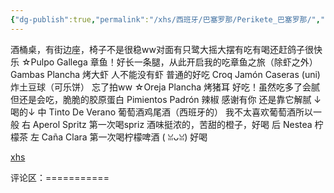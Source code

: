 ```yaml
---
{"dg-publish":true,"permalink":"/xhs/西班牙/巴塞罗那/Perikete_巴塞罗那/","tags":["rednote","巴塞罗那"],"created":"2025-03-17T22:06:58.203+08:00","updated":"2025-03-20T22:46:14.723+08:00"}
---
```


 

酒桶桌，有街边座，椅子不是很稳ww对面有只鹭大摇大摆有吃有喝还赶鸽子很快乐
☆Pulpo Gallega 章鱼！好长一条腿，从此开启我的吃章鱼之旅（除虾之外）
Gambas Plancha 烤大虾 人不能没有虾 普通的好吃
Croq Jamón Caseras (uni)  炸土豆球（可乐饼） 忘了拍ww
☆Oreja Plancha 烤猪耳 好吃！虽然吃多了会腻但还是会吃，脆脆的胶原蛋白
Pimientos Padrón 辣椒 感谢有你 还是靠它解腻
↓喝的↓
中 Tinto De Verano 葡萄酒鸡尾酒（西班牙的） 我不太喜欢葡萄酒所以一般
右 Aperol Spritz 第一次喝spriz 酒味挺浓的，苦甜的橙子，好喝
后 Nestea 柠檬茶
左 Caña Clara 第一次喝柠檬啤酒 ( ꈍᴗꈍ) 好喝

[xhs](https://www.xiaohongshu.com/explore/64af2ac9000000002f02b855?xsec_token=ABj1PG4v3xVOeEBfG9FP7lhPX1i7FoDy_4CeBN-Gx8mDw=&xsec_source=pc_user)

评论区：===========

